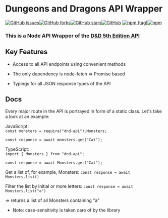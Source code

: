 # Dungeons and Dragons API Wrapper
<a href="https://github.com/Satoqz/dnd-api/issues"><img alt="GitHub issues" src="https://img.shields.io/github/issues/Satoqz/dnd-api?style=for-the-badge"></a><a href="https://github.com/Satoqz/dnd-api/network"><img alt="GitHub forks" src="https://img.shields.io/github/forks/Satoqz/dnd-api?style=for-the-badge"></a><a href="https://github.com/Satoqz/dnd-api/stargazers"><img alt="GitHub stars" src="https://img.shields.io/github/stars/Satoqz/dnd-api?style=for-the-badge"></a><a href="https://github.com/Satoqz/dnd-api"><img alt="GitHub" src="https://img.shields.io/github/license/satoqz/dnd-api?style=for-the-badge"></a>
<a href="https://www.npmjs.com/package/dnd-api"><img alt="npm (tag)" src="https://img.shields.io/npm/v/dnd-api/latest?style=for-the-badge"><img alt="npm" src="https://img.shields.io/npm/dt/dnd-api?style=for-the-badge"></a>

### This is a Node API Wrapper of the [D&D 5th Edition API](http://www.dnd5eapi.co/)

## Key Features

- Access to all API endpoints using convenient methods

- The only dependency is node-fetch => Promise based

- Typings for all JSON response types of the API

## Docs

Every major route in the API is portrayed in form of a static class.
Let's take a look at an example:

JavaScript:<br>
`const monsters = require("dnd-api").Monsters;`<br>

`const response = await monsters.get("Cat");`

TypeScript:<br>
`import { Monsters } from "dnd-api";`<br>

`const response = await Monsters.get("Cat");`

Get a list of, for example, Monsters:
`const response = await Monsters.list()`

Filter the list by initial or more letters:
`const response = await Monsters.list("a")`<br>

=> returns a list of all Monsters containing "a"

- Note: case-sensitivity is taken care of by the library
